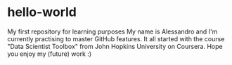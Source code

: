 # hello-world
My first repository for learning purposes
My name is Alessandro and I'm currently practising to master GitHub features. It all started with the course "Data Scientist Toolbox" from John Hopkins University on Coursera. Hope you enjoy my (future) work :)
